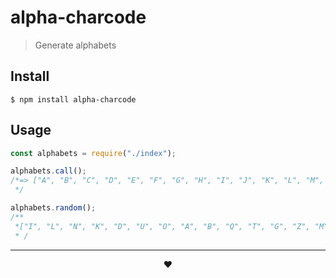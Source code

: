 # alpha-charcode

> Generate alphabets

## Install

```
$ npm install alpha-charcode
```

## Usage

```js
const alphabets = require("./index");

alphabets.call();
/*=> ["A", "B", "C", "D", "E", "F", "G", "H", "I", "J", "K", "L", "M", "N", "O", "P", "Q", "R", "S", "T", "U", "V", "W" ,*"X", "Y", "Z"]
 */

alphabets.random();
/**
 *["I", "L", "N", "K", "D", "U", "O", "A", "B", "Q", "T", "G", "Z", "M", "P", "Y", "F", "H", "V", "W", "C", "R", "X", "S", *"E", "J"]
 * /

```

---

<div align="center">
	&hearts;
</div>
